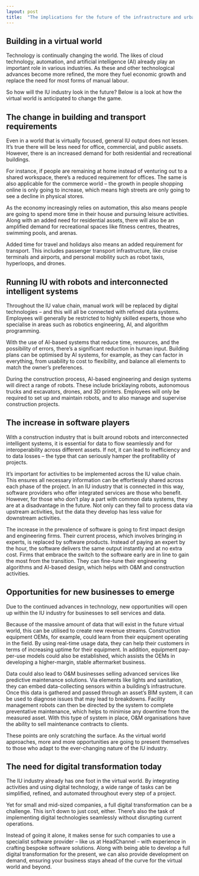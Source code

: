 ```yaml
---
layout: post
title:  "The implications for the future of the infrastructure and urban development (IU) industry: scenario 1"
---
```


## Building in a virtual world
Technology is continually changing the world. The likes of cloud technology, automation, and artificial intelligence (AI) already play an important role in various industries. As these and other technological advances become more refined, the more they fuel economic growth and replace the need for most forms of manual labour.

So how will the IU industry look in the future? Below is a look at how the virtual world is anticipated to change the game.

## The change in building and transport requirements
Even in a world that is virtually focused, general IU output does not lessen. It’s true there will be less need for office, commercial, and public assets. However, there is an increased demand for both residential and recreational buildings.

For instance, if people are remaining at home instead of venturing out to a shared workspace, there’s a reduced requirement for offices. The same is also applicable for the commerce world – the growth in people shopping online is only going to increase, which means high streets are only going to see a decline in physical stores.

As the economy increasingly relies on automation, this also means people are going to spend more time in their house and pursuing leisure activities. Along with an added need for residential assets, there will also be an amplified demand for recreational spaces like fitness centres, theatres, swimming pools, and arenas.

Added time for travel and holidays also means an added requirement for transport. This includes passenger transport infrastructure, like cruise terminals and airports, and personal mobility such as robot taxis, hyperloops, and drones.

## Running IU with robots and interconnected intelligent systems
Throughout the IU value chain, manual work will be replaced by digital technologies – and this will all be connected with refined data systems. Employees will generally be restricted to highly skilled experts, those who specialise in areas such as robotics engineering, AI, and algorithm programming.

With the use of AI-based systems that reduce time, resources, and the possibility of errors, there’s a significant reduction in human input. Building plans can be optimised by AI systems, for example, as they can factor in everything, from usability to cost to flexibility, and balance all elements to match the owner’s preferences.

During the construction process, AI-based engineering and design systems will direct a range of robots. These include bricklaying robots, autonomous trucks and excavators, drones, and 3D printers. Employees will only be required to set up and maintain robots, and to also manage and supervise construction projects.

## The increase in software players
With a construction industry that is built around robots and interconnected intelligent systems, it is essential for data to flow seamlessly and for interoperability across different assets. If not, it can lead to inefficiency and to data losses – the type that can seriously hamper the profitability of projects.

It’s important for activities to be implemented across the IU value chain. This ensures all necessary information can be effortlessly shared across each phase of the project. In an IU industry that is connected in this way, software providers who offer integrated services are those who benefit. However, for those who don’t play a part with common data systems, they are at a disadvantage in the future. Not only can they fail to process data via upstream activities, but the data they develop has less value for downstream activities.

The increase in the prevalence of software is going to first impact design and engineering firms. Their current process, which involves bringing in experts, is replaced by software products. Instead of paying an expert by the hour, the software delivers the same output instantly and at no extra cost. Firms that embrace the switch to the software early are in line to gain the most from the transition. They can fine-tune their engineering algorithms and AI-based design, which helps with O&M and construction activities.

## Opportunities for new businesses to emerge
Due to the continued advances in technology, new opportunities will open up within the IU industry for businesses to sell services and data.

Because of the massive amount of data that will exist in the future virtual world, this can be utilised to create new revenue streams. Construction equipment OEMs, for example, could learn from their equipment operating in the field. By using real-time usage data, they can help their customers in terms of increasing uptime for their equipment. In addition, equipment pay-per-use models could also be established, which assists the OEMs in developing a higher-margin, stable aftermarket business.

Data could also lead to O&M businesses selling advanced services like predictive maintenance solutions. Via elements like lights and sanitation, they can embed data-collecting sensors within a building’s infrastructure. Once this data is gathered and passed through an asset’s BIM system, it can be used to diagnose issues that may lead to breakdowns. Facility management robots can then be directed by the system to complete preventative maintenance, which helps to minimise any downtime from the measured asset. With this type of system in place, O&M organisations have the ability to sell maintenance contracts to clients.

These points are only scratching the surface. As the virtual world approaches, more and more opportunities are going to present themselves to those who adapt to the ever-changing nature of the IU industry.

## The need for digital transformation today
The IU industry already has one foot in the virtual world. By integrating activities and using digital technology, a wide range of tasks can be simplified, refined, and automated throughout every step of a project.

Yet for small and mid-sized companies, a full digital transformation can be a challenge. This isn’t down to just cost, either. There’s also the task of implementing digital technologies seamlessly without disrupting current operations.

Instead of going it alone, it makes sense for such companies to use a specialist software provider – like us at HeadChannel – with experience in crafting bespoke software solutions. Along with being able to develop a full digital transformation for the present, we can also provide development on demand, ensuring your business stays ahead of the curve for the virtual world and beyond.
